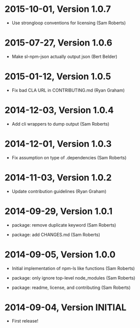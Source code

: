 2015-10-01, Version 1.0.7
=========================

 * Use strongloop conventions for licensing (Sam Roberts)


2015-07-27, Version 1.0.6
=========================

 * Make sl-npm-json actually output json (Bert Belder)


2015-01-12, Version 1.0.5
=========================

 * Fix bad CLA URL in CONTRIBUTING.md (Ryan Graham)


2014-12-03, Version 1.0.4
=========================

 * Add cli wrappers to dump output (Sam Roberts)


2014-12-01, Version 1.0.3
=========================

 * Fix assumption on type of .dependencies (Sam Roberts)


2014-11-03, Version 1.0.2
=========================

 * Update contribution guidelines (Ryan Graham)


2014-09-29, Version 1.0.1
=========================

 * package: remove duplicate keyword (Sam Roberts)

 * package: add CHANGES.md (Sam Roberts)


2014-09-05, Version 1.0.0
=========================

 * Initial implementation of npm-ls like functions (Sam Roberts)

 * package: only ignore top-level node_modules (Sam Roberts)

 * package: readme, license, and contributing (Sam Roberts)


2014-09-04, Version INITIAL
===========================

 * First release!
